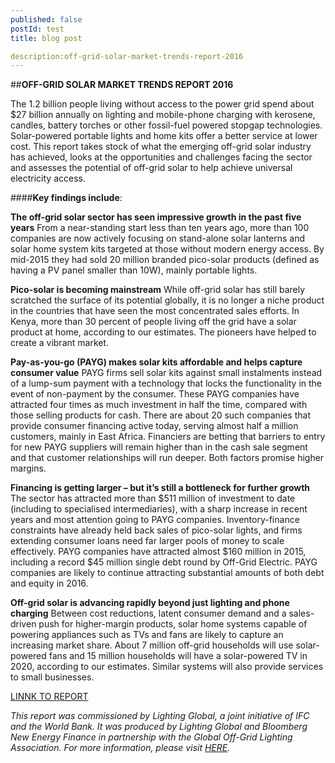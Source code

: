 ```yaml
---
published: false 
postId: test
title: blog post

description:off-grid-solar-market-trends-report-2016
---
```


##<b>OFF-GRID SOLAR MARKET TRENDS REPORT 2016</b>

The 1.2 billion people living without access to the power grid spend about $27 billion annually on lighting and mobile-phone charging with kerosene, candles, battery torches or other fossil-fuel powered stopgap technologies. Solar-powered portable lights and home kits offer a better service at lower cost. This report takes stock of what the emerging off-grid solar industry has achieved, looks at the  opportunities and challenges facing the sector and assesses the potential of off-grid solar to help achieve universal electricity access.

####<b>Key findings include</b>:

<b>The off-grid solar sector has seen impressive growth in the past five years</b>
From a near-standing start less than ten years ago, more than 100 companies are now actively focusing on stand-alone solar lanterns and solar home system kits targeted at those without modern energy access. By mid-2015 they had sold 20 million branded pico-solar products (defined as having a PV panel smaller than 10W), mainly portable lights.

<b>Pico-solar is becoming mainstream</b>
While off-grid solar has still barely scratched the surface of its potential globally, it is no longer a niche product in the countries that have seen the most concentrated sales efforts. In Kenya, more than 30 percent of people living off the grid have a solar product at home, according to our estimates. The pioneers have helped to create a vibrant market.

<b>Pay-as-you-go (PAYG) makes solar kits affordable and helps capture consumer value</b>
PAYG firms sell solar kits against small instalments instead of a lump-sum payment with a technology that locks the functionality in the event of non-payment by the consumer. These PAYG companies have attracted four times as much investment in half the time, compared with those selling products for cash. There are about 20 such companies that provide consumer financing active today, serving almost half a million customers, mainly in East Africa. Financiers are betting that barriers to entry for new PAYG suppliers will remain higher than in the cash sale segment and that customer relationships will run deeper. Both factors promise higher margins.

<b>Financing is getting larger – but it’s still a bottleneck for further growth</b>
The sector has attracted more than $511 million of investment to date (including to specialised intermediaries), with a sharp increase in recent years and most attention going to PAYG companies. Inventory-finance constraints have already held back sales of pico-solar lights, and firms extending consumer loans need far larger pools of money to scale effectively. PAYG companies have attracted almost $160 million in 2015, including a record $45 million single debt round by Off-Grid Electric. PAYG companies are likely to continue attracting substantial amounts of both debt and equity in 2016.

<b>Off-grid solar is advancing rapidly beyond just lighting and phone charging</b>
Between cost reductions, latent consumer demand and a sales-driven push for higher-margin products, solar home systems capable of powering appliances such as TVs and fans are likely to capture an increasing market share. About 7 million off-grid households will use solar-powered fans and 15 million households will have a solar-powered TV in 2020, according to our estimates. Similar systems will also provide services to small businesses.

[LINNK TO REPORT](https://data.bloomberglp.com/bnef/sites/4/2016/03/20160303_BNEF_WorldBankIFC_Off-GridSolarReport_.pdf)


_This report was commissioned by Lighting Global, a joint initiative of IFC and the World Bank. It was produced by Lighting Global and Bloomberg New Energy Finance in partnership with the Global Off-Grid Lighting Association. For more information, please visit [HERE](https://www.lightingglobal.org/launch-of-off-grid-solar-market-trends-report-2016/)._













